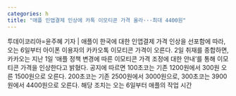 ```yaml
---
categories: h
title: "애플 인앱결제 인상에 카톡 이모티콘 가격 올라···최대 4400원"
---
```

투데이코리아=윤주혜 기자 | 애플이 한국에 대한 인앱결제 가격 인상을 선포함에 따라, 오는 6일부터 아이폰 이용자의 카카오톡 이모티콘 가격이 오른다. 2일  취재를 종합하면, 카카오는 지난 1일 ‘애플 정책 변경에 따른 이모티콘 가격 조정에 대한 안내’를 통해 이모티콘 가격을 인상한다고 밝혔다. 공지에 따르면 100초코는 기존 1200원에서 300원 오른 1500원으로 오른다. 200초코는 기존 2500원에서 3000원으로, 300초코는 3900원에서 4400원으로 오른다. 해당 조치는 오는 6일부터 애플의 작업 시간